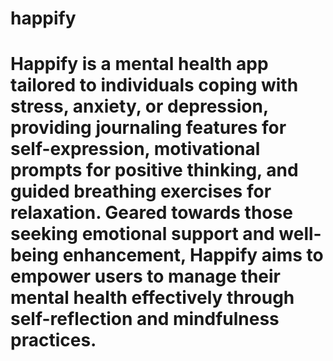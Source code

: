 # happify
# Happify is a mental health app tailored to individuals coping with stress, anxiety, or depression, providing journaling features for self-expression, motivational prompts for positive thinking, and guided breathing exercises for relaxation. Geared towards those seeking emotional support and well-being enhancement, Happify aims to empower users to manage their mental health effectively through self-reflection and mindfulness practices.
